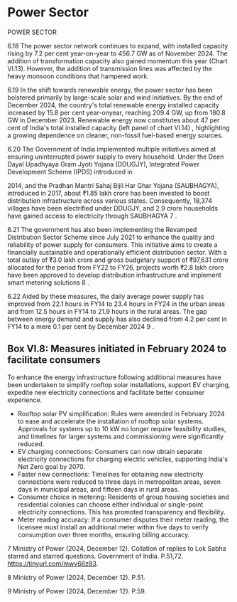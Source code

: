 # Power Sector

POWER SECTOR

6.18 The power sector network continues to expand, with installed capacity rising by  7.2  per  cent  year-on-year  to  456.7  GW  as  of  November  2024.  The  addition  of transformation  capacity  also  gained  momentum  this  year  (Chart  VI.13).  However, the addition of transmission lines was affected by the heavy monsoon conditions that hampered work.

<!-- image -->

6.19 In  the  shift  towards  renewable  energy,  the  power  sector  has  been  bolstered primarily by large-scale solar and wind initiatives. By the end of December 2024, the country's total renewable energy installed capacity increased by 15.8 per cent year-onyear, reaching 209.4 GW, up from 180.8 GW in December 2023. Renewable energy now constitutes about 47 per cent of India's total installed capacity (left panel of chart VI.14) , highlighting a growing dependence on cleaner, non-fossil fuel-based energy sources.

<!-- image -->

6.20 The  Government  of  India  implemented  multiple  initiatives  aimed  at  ensuring uninterrupted power supply to every household. Under the Deen Dayal Upadhyaya Gram Jyoti Yojana (DDUGJY), Integrated Power Development Scheme (IPDS) introduced in

2014, and the Pradhan Mantri Sahaj Bijli Har Ghar Yojana (SAUBHAGYA), introduced in 2017, about ₹1.85 lakh crore has been invested to boost distribution infrastructure across various states.  Consequently, 18,374 villages  have  been  electrified  under  DDUGJY, and 2.9 crore households have gained access to electricity through SAUBHAGYA 7 .

6.21 The government has also been implementing the Revamped Distribution Sector Scheme  since  July  2021  to  enhance  the  quality  and  reliability  of  power  supply  for consumers. This initiative aims to create a financially sustainable and operationally efficient distribution sector. With a total outlay of ₹3.0 lakh crore and gross budgetary support of ₹97,631 crore allocated for the period from FY22 to FY26, projects worth ₹2.8 lakh crore have been approved to develop distribution infrastructure and implement smart metering solutions 8 .

6.22 Aided by these measures, the daily average power supply has improved from 22.1 hours in FY14 to 23.4 hours in FY24 in the urban areas and from 12.5 hours in FY14 to 21.9 hours in the rural areas. The gap between energy demand and supply has also declined from 4.2 per cent in FY14 to a mere 0.1 per cent by December 2024 9 .

## Box VI.8: Measures initiated in February 2024 to facilitate consumers

To enhance the energy infrastructure following additional measures have been undertaken to  simplify  rooftop  solar  installations,  support  EV  charging,  expedite  new  electricity connections and  facilitate better consumer experience.

- Rooftop solar PV simplification: Rules were amended in February 2024 to ease and accelerate the installation of rooftop solar systems. Approvals for systems up to 10 kW no longer require feasibility studies, and timelines for larger systems and commissioning were significantly reduced.
- EV charging connections: Consumers can now obtain separate electricity connections for charging electric vehicles, supporting India's Net Zero goal by 2070.
- Faster new connections: Timelines for  obtaining  new  electricity  connections  were reduced to three days in metropolitan areas, seven days in municipal areas, and fifteen days in rural areas.
- Consumer choice in metering: Residents of group housing societies and residential colonies  can  choose  either  individual  or  single-point  electricity  connections.  This  has promoted transparency and flexibility.
- Meter reading accuracy: If a consumer disputes their meter reading, the licensee must install  an  additional  meter  within  five  days  to  verify  consumption  over  three  months, ensuring billing accuracy.

7 Ministry of Power (2024, December 12). Collation of replies to Lok Sabha starred and starred questions. Government of India. P.51,72. https://tinyurl.com/mwv66z83.

8 Ministry of Power (2024, December 12). P.51.

9 Ministry of Power (2024, December 12). P.59.

##